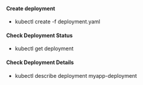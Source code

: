 #### Create deployment
- kubectl create -f deployment.yaml

#### Check Deployment Status
- kubectl get deployment

#### Check Deployment Details
- kubectl describe deployment myapp-deployment